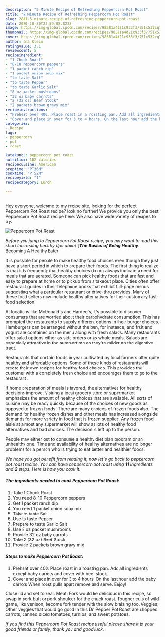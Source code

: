 ```yaml
---
description: "5 Minute Recipe of Refreshing Peppercorn Pot Roast"
title: "5 Minute Recipe of Refreshing Peppercorn Pot Roast"
slug: 2881-5-minute-recipe-of-refreshing-peppercorn-pot-roast
date: 2020-10-30T23:59:08.823Z
image: https://img-global.cpcdn.com/recipes/98581a4d21c933f3/751x532cq70/peppercorn-pot-roast-recipe-main-photo.jpg
thumbnail: https://img-global.cpcdn.com/recipes/98581a4d21c933f3/751x532cq70/peppercorn-pot-roast-recipe-main-photo.jpg
cover: https://img-global.cpcdn.com/recipes/98581a4d21c933f3/751x532cq70/peppercorn-pot-roast-recipe-main-photo.jpg
author: Ina Klein
ratingvalue: 3.1
reviewcount: 5
recipeingredient:
- "1 Chuck Roast"
- "8-10 Peppercorn peppers"
- "1 packet ranch dip"
- "1 packet onion soup mix"
- "to taste Salt"
- "to taste Pepper"
- "to taste Garlic Salt"
- "8 oz packet mushrooms"
- "32 oz baby carrots"
- "2 (32 oz) Beef Stock"
- "2 packets brown gravy mix"
recipeinstructions:
- "Preheat over 400. Place roast in a roasting pan. Add all ingredients except baby carrots and cover with beef stock."
- "Cover and place in over for 3 to 4 hours. On the last hour add the baby carrots When roast pulls apart remove and serve. Enjoy!"
categories:
- Recipe
tags:
- peppercorn
- pot
- roast

katakunci: peppercorn pot roast 
nutrition: 102 calories
recipecuisine: American
preptime: "PT36M"
cooktime: "PT52M"
recipeyield: "1"
recipecategory: Lunch

---
```

<br>
Hey everyone, welcome to my recipe site, looking for the perfect Peppercorn Pot Roast recipe? look no further! We provide you only the best Peppercorn Pot Roast recipe here. We also have wide variety of recipes to try.
<br>


![Peppercorn Pot Roast](https://img-global.cpcdn.com/recipes/98581a4d21c933f3/751x532cq70/peppercorn-pot-roast-recipe-main-photo.jpg)

<i>Before you jump to Peppercorn Pot Roast recipe, you may want to read this short interesting healthy tips about {<strong>The Basics of Being Healthy</strong>.</i>
Becoming A Healthy Eater

It is possible for people to make healthy food choices even though they just have a short period in which to prepare their foods. The first thing to realize is that it is frequently that healthy choices do not always indicate a need for meals that are aerated. Someone can pick healthy foods that are fast and easy to prepare at home or to pickup from a takeout place. Cities often offer restaurant guides in their telephone books that exhibit full-page menus suggesting what a particular restaurant or drive-thru provides. Many of these food sellers now include healthy alternatives for their customary fast-food selection.

At locations like McDonald's and Hardee's, it's possible to discover consumers that are worried about their carbohydrate consumption.  This has prompted the restaurants to supply different options in their burger choices. Hamburgers can be arranged without the bun, for instance, and fruit and yogurt are contained on the menu along with fresh salads. Many restaurants offer salad options either as side orders or as whole meals.  Salads are especially attractive in the summertime as they're milder on the digestive tract.

Restaurants that contain foods in year cultivated by local farmers offer quite healthy and affordable options. Some of these kinds of restaurants will create their own recipes for healthy food choices.  This provides the customer with a completely fresh choice and encourages them to go to the restaurant .

If home preparation of meals is favored, the alternatives for healthy decisions improve. Visiting a local grocery store or supermarket emphasizes the amount of healthy choices that are available.  All sorts of cuisine may be ready quickly because of the choices of new goods as opposed to frozen foods. There are many choices of frozen foods also. The demand for healthy frozen dishes and other meals has increased alongside demands for more variety in food that is frozen supplies. Any frozen food aisle at almost any supermarket will show as lots of healthy food alternatives and bad choices. The decision is left up to the person.

People may either opt to consume a healthy diet plan program or an unhealthy one. Time and availability of healthy alternatives are no longer problems for a person who is trying to eat better and healthier foods.


<i>We hope you got benefit from reading it, now let's go back to peppercorn pot roast recipe. You can have peppercorn pot roast using <strong>11</strong> ingredients and <strong>2</strong> steps. Here is how you cook it.
</i>

##### The ingredients needed to cook Peppercorn Pot Roast:

1. Take 1 Chuck Roast
1. You need 8-10 Peppercorn peppers
1. Get 1 packet ranch dip
1. You need 1 packet onion soup mix
1. Take to taste Salt
1. Use to taste Pepper
1. Prepare to taste Garlic Salt
1. Use 8 oz packet mushrooms
1. Provide 32 oz baby carrots
1. Take 2 (32 oz) Beef Stock
1. Provide 2 packets brown gravy mix


##### Steps to make Peppercorn Pot Roast:

1. Preheat over 400. Place roast in a roasting pan. Add all ingredients except baby carrots and cover with beef stock.
1. Cover and place in over for 3 to 4 hours. On the last hour add the baby carrots When roast pulls apart remove and serve. Enjoy!


Close lid and set to seal. Meat: Pork would be delicious in this recipe, so swap in pork butt or pork shoulder for the chuck roast. Tougher cuts of wild game, like venison, become fork tender with the slow braising too. Veggies: Other veggies that would go good in this Dr. Pepper Pot Roast are chopped carrots, canned diced tomatoes, turnips, and sweet potatoes. 

<i>If you find this Peppercorn Pot Roast recipe useful please share it to your good friends or family, thank you and good luck.</i>

